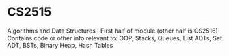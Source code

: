 # CS2515
Algorithms and Data Structures I
First half of module (other half is CS2516)
Contains code or other info relevant to:
  OOP,
  Stacks,
  Queues,
  List ADTs,
  Set ADT,
  BSTs,
  Binary Heap,
  Hash Tables
